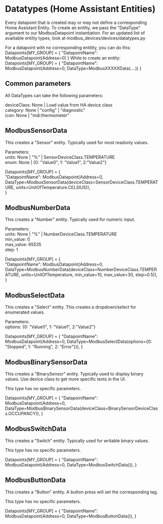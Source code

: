 # Datatypes (Home Assistant Entities)

Every datapoint that is created may or may not define a corresponding Home Assistant Entity.
To create an entitiy, we pass the "DataType" argument to our ModbusDatapoint instantiation.
For an updated list of availiable entitiy types, look at modbus_devices/devices/datatypes.py

For a datapoint with no corresponding entitity, you can do this:
Datapoints[MY_GROUP] = {
	"DatapointName": ModbusDatapoint(Address=0)
}
While to create an entity:
Datapoints[MY_GROUP] = {
	"DatapointName": ModbusDatapoint(Address=0, DataType=ModbusXXXXXData(....))
}

## Common parameters

All DataTypes can take the following parameters:

deviceClass:	None | Load value from HA device class  
category:	None | "config" | "diagnostic"  
icon:		None | "mdi:thermometer"

## ModbusSensorData

This creates a "Sensor" entity. Typically used for most readonly values.

Parameters:  
units:		None | "%" | SensorDeviceClass.TEMPERATURE  
enum:		None | {0: "Value0", 1: "Value1", 2:"Value2"}

Datapoints[MY_GROUP] = {  
	"DatapointName": ModbusDatapoint(Address=0, DataType=ModbusSensorData(deviceClass=SensorDeviceClass.TEMPERATURE, units=UnitOfTemperature.CELSIUS)),  
}

## ModbusNumberData

This creates a "Number" entity. Typically used for numeric input.

Parameters:  
units:		None | "%" | NumberDeviceClass.TEMPERATURE  
min_value:	0  
max_value:	65535  
step:		1

Datapoints[MY_GROUP] = {  
	"DatapointName": ModbusDatapoint(Address=0, DataType=ModbusNumberData(deviceClass=NumberDeviceClass.TEMPERATURE, units=UnitOfTemperature, min_value=10, max_value=30, step=0.5)),  
 }

## ModbusSelectData

This creates a "Select" entity. This creates a dropdown/select for enumerated values.

Parameters:  
options:	{0: "Value0", 1: "Value1", 2:"Value2"}

Datapoints[MY_GROUP] = {
	"DatapointName": ModbusDatapoint(Address=0, DataType=ModbusSelectData(options={0: "Stopped", 1: "Running", 2: "Error"})),
 }

## ModbusBinarySensorData

This creates a "BinarySensor" entity. Typically used to display binary values.
Use device class to get more specific texts in the UI.

This type has no specific parameters.

Datapoints[MY_GROUP] = {
	"DatapointName": ModbusDatapoint(Address=0, DataType=ModbusBinarySensorData(deviceClass=BinarySensorDeviceClass.OCCUPANCY)),
}

## ModbusSwitchData

This creates a "Switch" entity. Typically used for writable binary values.

This type has no specific parameters.

Datapoints[MY_GROUP] = {
	"DatapointName": ModbusDatapoint(Address=0, DataType=ModbusSwitchData()),
}

## ModbusButtonData

This creates a "Button" entity. A button press will set the corresponding tag.

This type has no specific parameters.

Datapoints[MY_GROUP] = {
	"DatapointName": ModbusDatapoint(Address=0, DataType=ModbusButtonData()),
}
